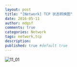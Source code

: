 ```yaml
---
layout: post
title: "[Network] TCP 状态转换图"
date: 2016-05-11
author: mdgsf
comments: true
categories: Network
tags: network,tcp
description:
published: true #default true
---
```


<img src="{{ site.url }}/images/201605/11_01.png" alt="11_01" />
